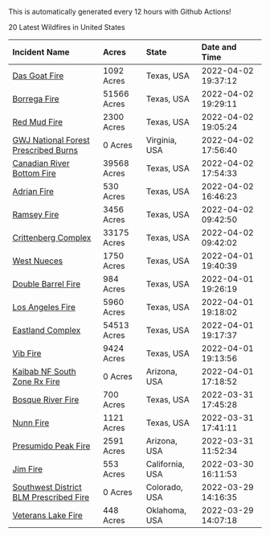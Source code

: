 This is automatically generated every 12 hours with Github Actions!

20 Latest Wildfires in United States

 | Incident Name | Acres | State | Date and Time |
|:---|:---|:---|:---|
| [Das Goat Fire](https://inciweb.nwcg.gov/incident/8030/) | 1092 Acres | Texas, USA | 2022-04-02 19:37:12 |
| [Borrega Fire](https://inciweb.nwcg.gov/incident/8043/) | 51566 Acres | Texas, USA | 2022-04-02 19:29:11 |
| [Red Mud Fire](https://inciweb.nwcg.gov/incident/8046/) | 2300 Acres | Texas, USA | 2022-04-02 19:05:24 |
| [GWJ National Forest Prescribed Burns](https://inciweb.nwcg.gov/incident/7945/) | 0 Acres | Virginia, USA | 2022-04-02 17:56:40 |
| [Canadian River Bottom Fire](https://inciweb.nwcg.gov/incident/8041/) | 39568 Acres | Texas, USA | 2022-04-02 17:54:33 |
| [Adrian Fire](https://inciweb.nwcg.gov/incident/8047/) | 530 Acres | Texas, USA | 2022-04-02 16:46:23 |
| [Ramsey Fire](https://inciweb.nwcg.gov/incident/8020/) | 3456 Acres | Texas, USA | 2022-04-02 09:42:50 |
| [Crittenberg Complex](https://inciweb.nwcg.gov/incident/8033/) | 33175 Acres | Texas, USA | 2022-04-02 09:42:02 |
| [West Nueces](https://inciweb.nwcg.gov/incident/8039/) | 1750 Acres | Texas, USA | 2022-04-01 19:40:39 |
| [Double Barrel Fire](https://inciweb.nwcg.gov/incident/8045/) | 984 Acres | Texas, USA | 2022-04-01 19:26:19 |
| [Los Angeles Fire](https://inciweb.nwcg.gov/incident/8042/) | 5960 Acres | Texas, USA | 2022-04-01 19:18:02 |
| [Eastland Complex](https://inciweb.nwcg.gov/incident/8010/) | 54513 Acres | Texas, USA | 2022-04-01 19:17:37 |
| [Vib Fire ](https://inciweb.nwcg.gov/incident/8044/) | 9424 Acres | Texas, USA | 2022-04-01 19:13:56 |
| [Kaibab NF South Zone Rx Fire](https://inciweb.nwcg.gov/incident/5922/) | 0 Acres | Arizona, USA | 2022-04-01 17:18:52 |
| [Bosque River Fire](https://inciweb.nwcg.gov/incident/8034/) | 700 Acres | Texas, USA | 2022-03-31 17:45:28 |
| [Nunn Fire](https://inciweb.nwcg.gov/incident/8038/) | 1121 Acres | Texas, USA | 2022-03-31 17:41:11 |
| [Presumido Peak Fire](https://inciweb.nwcg.gov/incident/8036/) | 2591 Acres | Arizona, USA | 2022-03-31 11:52:34 |
| [Jim Fire](https://inciweb.nwcg.gov/incident/7987/) | 553 Acres | California, USA | 2022-03-30 16:11:53 |
| [Southwest District BLM Prescribed Fire ](https://inciweb.nwcg.gov/incident/7852/) | 0 Acres | Colorado, USA | 2022-03-29 14:16:35 |
| [Veterans Lake Fire](https://inciweb.nwcg.gov/incident/8023/) | 448 Acres | Oklahoma, USA | 2022-03-29 14:07:18 |

